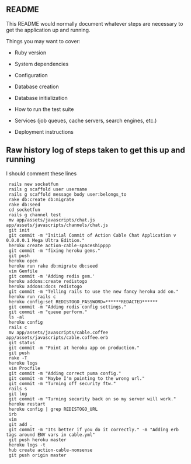 ## README

This README would normally document whatever steps are necessary to get the
application up and running.

Things you may want to cover:

* Ruby version

* System dependencies

* Configuration

* Database creation

* Database initialization

* How to run the test suite

* Services (job queues, cache servers, search engines, etc.)

* Deployment instructions



## Raw history log of steps taken to get this up and running
I should comment these lines

     rails new socketfun
     rails g scaffold user username
     rails g scaffold message body user:belongs_to
     rake db:create db:migrate
     rake db:seed
     cd socketfun
     rails g channel test
     mv app/assets/javascripts/chat.js app/assets/javascripts/channels/chat.js
     git init
     git commit -m "Initial Commit of Action Cable Chat Application v 0.0.0.0.1 Mega Ultra Edition."
     heroku create action-cable-spaceshipppp
     git commit -m "fixing heroku gems."
     git push
     heroku open
     heroku run rake db:migrate db:seed
     vim Gemfile
     git commit -m 'Adding redis gem.'
     heroku addons:create redistogo
     heroku addons:docs redistogo
     git commit -m "Telling rails to use the new fancy heroku add on."
     heroku run rails c
     heroku config:set REDISTOGO_PASSWORD=******REDACTED******
     git commit -m "Adding redis config settings."
     git commit -m "queue perform."
     ls -al
     heroku config
     rails c
     mv app/assets/javascripts/cable.coffee app/assets/javascripts/cable.coffee.erb
     git status
     git commit -m "Point at heroku app on production."
     git push
     rake -T
     heroku logs
     vim Procfile
     git commit -m "Adding correct puma config."
     git commit -m "Maybe I'm pointing to the wrong url."
     git commit -m "Turning off security ftw."
     rails s
     git log
     git commit -m "Turning security back on so my server will work."
     heroku restart
     heroku config | grep REDISTOGO_URL
     irb
     vim
     git add .
     git commit -m "Its better if you do it correctly." -m "Adding erb tags around ENV vars in cable.yml"
     git push heroku master
     heroku logs -t
     hub create action-cable-nonsense
     git push origin master

